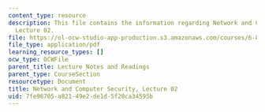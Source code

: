 ```yaml
---
content_type: resource
description: This file contains the information regarding Network and Computer Security,
  Lecture 02.
file: https://ol-ocw-studio-app-production.s3.amazonaws.com/courses/6-857-network-and-computer-security-spring-2014/7fe96705a82149e2de1d5f20ca34595b_MIT6_857S14_Lec02.pdf
file_type: application/pdf
learning_resource_types: []
ocw_type: OCWFile
parent_title: Lecture Notes and Readings
parent_type: CourseSection
resourcetype: Document
title: Network and Computer Security, Lecture 02
uid: 7fe96705-a821-49e2-de1d-5f20ca34595b
---
```

